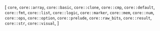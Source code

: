 [
    `core`,
    `core::array`,
    `core::basic`,
    `core::clone`,
    `core::cmp`,
    `core::default`,
    `core::fmt`,
    `core::list`,
    `core::logic`,
    `core::marker`,
    `core::mem`,
    `core::num`,
    `core::ops`,
    `core::option`,
    `core::prelude`,
    `core::raw_bits`,
    `core::result`,
    `core::str`,
    `core::visual`,
]